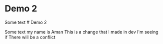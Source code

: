# Demo 2


Some text # Demo 2


Some text my name is Aman
This is a change that I made in dev
I'm seeing if There will be a conflict 
